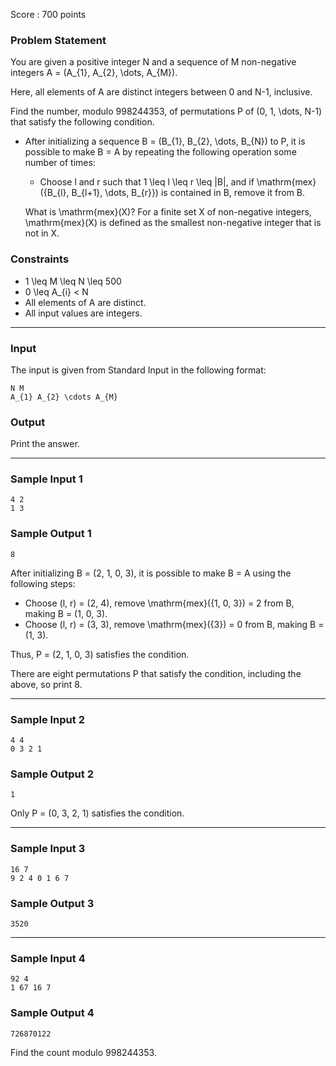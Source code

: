 Score : 700 points

### Problem Statement

You are given a positive integer N and a sequence of M non-negative integers A = (A\_{1}, A\_{2}, \dots, A\_{M}).

Here, all elements of A are distinct integers between 0 and N-1, inclusive.

Find the number, modulo 998244353, of permutations P of (0, 1, \dots, N-1) that satisfy the following condition.

* After initializing a sequence B = (B\_{1}, B\_{2}, \dots, B\_{N}) to P, it is possible to make B = A by repeating the following operation some number of times:
  + Choose l and r such that 1 \leq l \leq r \leq |B|, and if \mathrm{mex}(\{B\_{l}, B\_{l+1}, \dots, B\_{r}\}) is contained in B, remove it from B.

  What is \mathrm{mex}(X)?  For a finite set X of non-negative integers, \mathrm{mex}(X) is defined as the smallest non-negative integer that is not in X.

### Constraints

* 1 \leq M \leq N \leq 500
* 0 \leq A\_{i} < N
* All elements of A are distinct.
* All input values are integers.

---

### Input

The input is given from Standard Input in the following format:

```
N M
A_{1} A_{2} \cdots A_{M}
```

### Output

Print the answer.

---

### Sample Input 1

```
4 2
1 3
```

### Sample Output 1

```
8
```

After initializing B = (2, 1, 0, 3), it is possible to make B = A using the following steps:

* Choose (l, r) = (2, 4), remove \mathrm{mex}(\{1, 0, 3\}) = 2 from B, making B = (1, 0, 3).
* Choose (l, r) = (3, 3), remove \mathrm{mex}(\{3\}) = 0 from B, making B = (1, 3).

Thus, P = (2, 1, 0, 3) satisfies the condition.

There are eight permutations P that satisfy the condition, including the above, so print 8.

---

### Sample Input 2

```
4 4
0 3 2 1
```

### Sample Output 2

```
1
```

Only P = (0, 3, 2, 1) satisfies the condition.

---

### Sample Input 3

```
16 7
9 2 4 0 1 6 7
```

### Sample Output 3

```
3520
```

---

### Sample Input 4

```
92 4
1 67 16 7
```

### Sample Output 4

```
726870122
```

Find the count modulo 998244353.